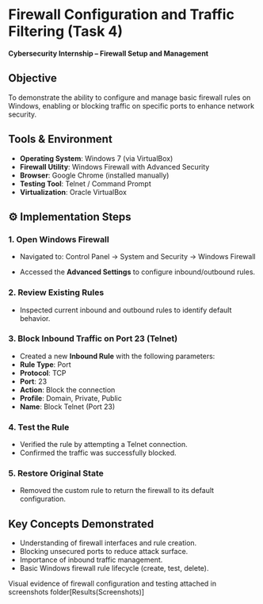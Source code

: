 
# Firewall Configuration and Traffic Filtering (Task 4)

**Cybersecurity Internship – Firewall Setup and Management**


## Objective

To demonstrate the ability to configure and manage basic firewall rules on Windows, enabling or blocking traffic on specific ports to enhance network security.

## Tools & Environment

- **Operating System**: Windows 7 (via VirtualBox)
- **Firewall Utility**: Windows Firewall with Advanced Security
- **Browser**: Google Chrome (installed manually)
- **Testing Tool**: Telnet / Command Prompt
- **Virtualization**: Oracle VirtualBox


## ⚙️ Implementation Steps

### 1. Open Windows Firewall

- Navigated to:
Control Panel → System and Security → Windows Firewall

- Accessed the **Advanced Settings** to configure inbound/outbound rules.

### 2. Review Existing Rules

- Inspected current inbound and outbound rules to identify default behavior.

### 3. Block Inbound Traffic on Port 23 (Telnet)

- Created a new **Inbound Rule** with the following parameters:
- **Rule Type**: Port
- **Protocol**: TCP
- **Port**: 23
- **Action**: Block the connection
- **Profile**: Domain, Private, Public
- **Name**: Block Telnet (Port 23)

### 4. Test the Rule

- Verified the rule by attempting a Telnet connection.
- Confirmed the traffic was successfully blocked.

### 5. Restore Original State

- Removed the custom rule to return the firewall to its default configuration.


## Key Concepts Demonstrated

- Understanding of firewall interfaces and rule creation.
- Blocking unsecured ports to reduce attack surface.
- Importance of inbound traffic management.
- Basic Windows firewall rule lifecycle (create, test, delete).


Visual evidence of firewall configuration and testing attached in screenshots folder[Results(Screenshots)]
